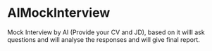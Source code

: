 # AIMockInterview
Mock Interview by AI (Provide your CV and JD), based on it willl ask questions and will analyse the responses and will give final report.
